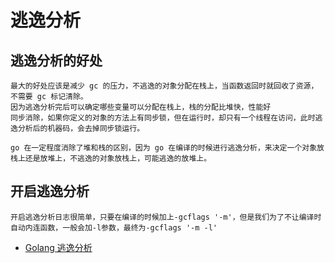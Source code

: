 # 逃逸分析

## 逃逸分析的好处

    最大的好处应该是减少 gc 的压力，不逃逸的对象分配在栈上，当函数返回时就回收了资源，不需要 gc 标记清除。
    因为逃逸分析完后可以确定哪些变量可以分配在栈上，栈的分配比堆快，性能好
    同步消除，如果你定义的对象的方法上有同步锁，但在运行时，却只有一个线程在访问，此时逃逸分析后的机器码，会去掉同步锁运行。

    go 在一定程度消除了堆和栈的区别，因为 go 在编译的时候进行逃逸分析，来决定一个对象放栈上还是放堆上，不逃逸的对象放栈上，可能逃逸的放堆上。

## 开启逃逸分析

    开启逃逸分析日志很简单，只要在编译的时候加上-gcflags '-m'，但是我们为了不让编译时自动内连函数，一般会加-l参数，最终为-gcflags '-m -l'

- [Golang 逃逸分析](https://gocn.vip/article/355)
